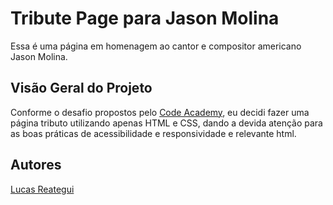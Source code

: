 # Tribute Page para Jason Molina

Essa é uma página em homenagem ao cantor e compositor americano Jason Molina.

## Visão Geral do Projeto

Conforme o desafio propostos pelo [Code Academy](https://www.codecademy.com/resources/blog/html-and-css-code-challenges-for-beginners/), eu decidi fazer uma página tributo utilizando apenas HTML e CSS, dando a devida atenção para as boas práticas de acessibilidade e responsividade e relevante html.

## Autores

[Lucas Reategui](https://www.linkedin.com/in/lucas-reategui-924457b4/)
